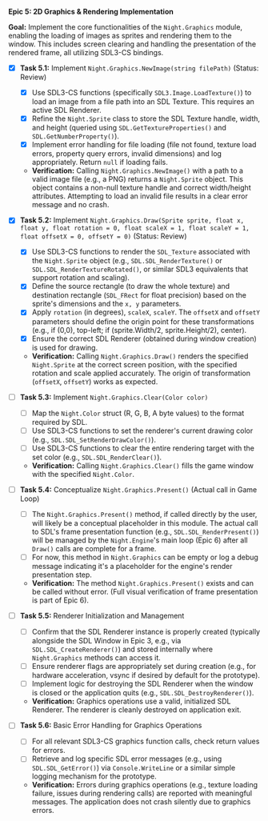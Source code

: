 **Epic 5: 2D Graphics & Rendering Implementation**

**Goal:** Implement the core functionalities of the `Night.Graphics` module, enabling the loading of images as sprites and rendering them to the window. This includes screen clearing and handling the presentation of the rendered frame, all utilizing SDL3-CS bindings.

- [X] **Task 5.1:** Implement `Night.Graphics.NewImage(string filePath)` (Status: Review)
    - [X] Use SDL3-CS functions (specifically `SDL3.Image.LoadTexture()`) to load an image from a file path into an SDL Texture. This requires an active SDL Renderer.
    - [X] Refine the `Night.Sprite` class to store the SDL Texture handle, width, and height (queried using `SDL.GetTextureProperties()` and `SDL.GetNumberProperty()`).
    - [X] Implement error handling for file loading (file not found, texture load errors, property query errors, invalid dimensions) and log appropriately. Return `null` if loading fails.
    - **Verification:** Calling `Night.Graphics.NewImage()` with a path to a valid image file (e.g., a PNG) returns a `Night.Sprite` object. This object contains a non-null texture handle and correct width/height attributes. Attempting to load an invalid file results in a clear error message and no crash.

- [X] **Task 5.2:** Implement `Night.Graphics.Draw(Sprite sprite, float x, float y, float rotation = 0, float scaleX = 1, float scaleY = 1, float offsetX = 0, offsetY = 0)` (Status: Review)
    - [X] Use SDL3-CS functions to render the `SDL_Texture` associated with the `Night.Sprite` object (e.g., `SDL.SDL_RenderTexture()` or `SDL.SDL_RenderTextureRotated()`, or similar SDL3 equivalents that support rotation and scaling).
    - [X] Define the source rectangle (to draw the whole texture) and destination rectangle (`SDL_FRect` for float precision) based on the sprite's dimensions and the `x, y` parameters.
    - [X] Apply `rotation` (in degrees), `scaleX`, `scaleY`. The `offsetX` and `offsetY` parameters should define the origin point for these transformations (e.g., if (0,0), top-left; if (sprite.Width/2, sprite.Height/2), center).
    - [X] Ensure the correct SDL Renderer (obtained during window creation) is used for drawing.
    - **Verification:** Calling `Night.Graphics.Draw()` renders the specified `Night.Sprite` at the correct screen position, with the specified rotation and scale applied accurately. The origin of transformation (`offsetX`, `offsetY`) works as expected.

- [ ] **Task 5.3:** Implement `Night.Graphics.Clear(Color color)`
    - [ ] Map the `Night.Color` struct (R, G, B, A byte values) to the format required by SDL.
    - [ ] Use SDL3-CS functions to set the renderer's current drawing color (e.g., `SDL.SDL_SetRenderDrawColor()`).
    - [ ] Use SDL3-CS functions to clear the entire rendering target with the set color (e.g., `SDL.SDL_RenderClear()`).
    - **Verification:** Calling `Night.Graphics.Clear()` fills the game window with the specified `Night.Color`.

- [ ] **Task 5.4:** Conceptualize `Night.Graphics.Present()` (Actual call in Game Loop)
    - [ ] The `Night.Graphics.Present()` method, if called directly by the user, will likely be a conceptual placeholder in this module. The actual call to SDL's frame presentation function (e.g., `SDL.SDL_RenderPresent()`) will be managed by the `Night.Engine`'s main loop (Epic 6) after all `Draw()` calls are complete for a frame.
    - [ ] For now, this method in `Night.Graphics` can be empty or log a debug message indicating it's a placeholder for the engine's render presentation step.
    - **Verification:** The method `Night.Graphics.Present()` exists and can be called without error. (Full visual verification of frame presentation is part of Epic 6).

- [ ] **Task 5.5:** Renderer Initialization and Management
    - [ ] Confirm that the SDL Renderer instance is properly created (typically alongside the SDL Window in Epic 3, e.g., via `SDL.SDL_CreateRenderer()`) and stored internally where `Night.Graphics` methods can access it.
    - [ ] Ensure renderer flags are appropriately set during creation (e.g., for hardware acceleration, vsync if desired by default for the prototype).
    - [ ] Implement logic for destroying the SDL Renderer when the window is closed or the application quits (e.g., `SDL.SDL_DestroyRenderer()`).
    - **Verification:** Graphics operations use a valid, initialized SDL Renderer. The renderer is cleanly destroyed on application exit.
- [ ] **Task 5.6:** Basic Error Handling for Graphics Operations
    
    - [ ] For all relevant SDL3-CS graphics function calls, check return values for errors.
    - [ ] Retrieve and log specific SDL error messages (e.g., using `SDL.SDL_GetError()`) via `Console.WriteLine` or a similar simple logging mechanism for the prototype.
    - **Verification:** Errors during graphics operations (e.g., texture loading failure, issues during rendering calls) are reported with meaningful messages. The application does not crash silently due to graphics errors.
